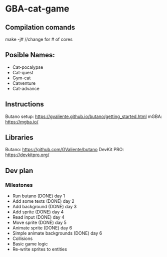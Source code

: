 # GBA-cat-game
## Compilation comands
  make -j#  //change for # of cores
## Posible Names:
  - Cat-pocalypse
  - Cat-quest
  - Gym-cat
  - Catventure
  - Cat-advance
## Instructions
  Butano setup: https://gvaliente.github.io/butano/getting_started.html
  mGBA: https://mgba.io/
## Libraries
  Butano: https://github.com/GValiente/butano
  DevKit PRO: https://devkitpro.org/

## Dev plan
### Milestones
- Run butano (DONE) day 1
- Add some texts (DONE) day 2
- Add background (DONE) day 3
- Add sprite (DONE) day 4
- Read input (DONE) day 4
- Move sprite (DONE) day 5
- Animate sprite (DONE) day 6
- Simple animate backgrounds (DONE) day 6
- Collisions
- Basic game logic
- Re-write sprites to entities
